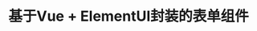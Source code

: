 <!--
 * @file: 
 * @version: 1.0.0
 * @Author: SUNJIANXU
 * @Date: 2019-09-09 22:12:19
 * @LastEditors: SUNJIANXU
 * @LastEditTime: 2019-09-09 22:15:51
 -->

# 基于Vue + ElementUI封装的表单组件
 